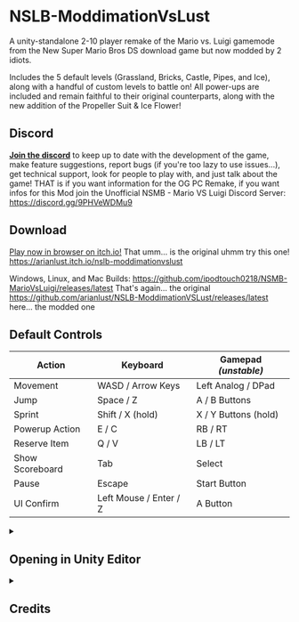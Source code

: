 # NSLB-ModdimationVsLust
A unity-standalone 2-10 player remake of the Mario vs. Luigi gamemode from the New Super Mario Bros DS download game but now modded by 2 idiots. 

Includes the 5 default levels (Grassland, Bricks, Castle, Pipes, and Ice), along with a handful of custom levels to battle on! 
All power-ups are included and remain faithful to their original counterparts, along with the new addition of the Propeller Suit & Ice Flower!

## Discord
[**Join the discord**](https://discord.gg/dgKVaUKpj5) to keep up to date with the development of the game, make feature suggestions, report bugs (if you're too lazy to use issues...), get technical support, look for people to play with, and just talk about the game!
THAT is if you want information for the OG PC Remake, if you want infos for this Mod join the Unofficial NSMB - Mario VS Luigi Discord Server: https://discord.gg/9PHVeWDMu9

## Download

[Play now in browser on itch.io!](https://ipodtouch0218.itch.io/nsmb-mariovsluigi)
That umm... is the original uhmm try this one!
https://arianlust.itch.io/nslb-moddimationvslust

Windows, Linux, and Mac Builds: https://github.com/ipodtouch0218/NSMB-MarioVsLuigi/releases/latest
That's again... the original
https://github.com/arianlust/NSLB-ModdimationVSLust/releases/latest
here... the modded one

## Default Controls
| Action | Keyboard | Gamepad *(unstable)* |
| --- | --- | --- |
| Movement | WASD / Arrow Keys | Left Analog / DPad |
| Jump | Space / Z | A / B Buttons |
| Sprint | Shift / X (hold) | X / Y Buttons (hold) |
| Powerup Action | E / C | RB / RT |
| Reserve Item | Q / V | LB / LT |
| Show Scoreboard | Tab | Select |
| Pause | Escape | Start Button |
| UI Confirm | Left Mouse / Enter / Z | A Button |

<details>
  <summary><h2>Opening in Unity Editor</h2></summary>

1. Install Unity 2022.1.9f1 (or newer) via Unity Hub (Installs > Install Editor > Scroll to bottom)
2. Download and install [git](https://git-scm.com/downloads). Do NOT use the .zip download, as it will cause errors within Unity.
3. Open Command Prompt (Windows) or Terminal (MacOS / Linux)
4. Navigate to the folder you want the source code to be in using `cd <path>`. For example, `cd %USERPROFILE%\Documents` will save it in My Documents.
5. Clone the repository by running `git clone https://github.com/ArianLust/NSLB-ModdimationVSLust.git` in the Command Prompt / Terminal
  - Optionally, [fork the repository](https://github.com/ArianLust/NSLB-ModdimationVSLust/fork)
6. Open the project in Unity Hub (gray "Open" button in top right)
7. Change the Unity Editor to use your computer's platform in File > Build Settings
8. Create a build using "Build and Run" inside File > Build Settings, or Ctrl+B

</details>
<details>
  <summary><h2>Credits</h2></summary>

<color=red>Mod by</color>
Lust
Moddimation

<color=red>Mod Playtesters</color>
n_and_doll_lover
scrap (peter)/the groat
Mr.Fine
The Yoshi Plush Show
Bloop
JorteroXD
Jusyoniox
nakikot

<color=red>Assets for Mod from</color>
Super Mario World
Super Mario 3D World
Mario Kart Wii
Super Mario Bros. Wonder
New Super Mario Bros. 
Newer Super Mario Bros. DS

<color=red>Mobile Mod from</color>
Wark19

<color=yellow>Original Credits</color>

<color=yellow>Game by</color>
ipodtouch0218

<color=yellow>Github Contributors</color>
GradedWarrior
TheMoogle
Skillz
Skarph
Zest
kittenchilly
Amy54Desu
Kraken
ShadowWalker13
Perez
mindnomad

<color=yellow>Music</color>
RENREN

<color=yellow>QA Testing</color>
TheCyVap
Shadow_Walker13

<color=yellow>Level Design</color>
Skarph
TheCyVap
mindnomad

<color=yellow>Original Game / Resources</color>
New Super Mario Bros.
New Super Mario Bros. Wii
Super Mario Maker 2
(c) Nintendo

<color=yellow>Asset Rippers</color>
Demon2Warrior (Background)
VentureSonic (Background)
Keira (Background)
Ohthatguy (Background)
Poudink (Tiles)
Someone (Tiles)
Hiccup (Tiles)
Jouv (Tiles)
Mr-SUGOI (Tiles)
mindnomad (Tiles/Sound)

Symbolcom (Enemies)
Mr. C (Enemies)
Ragey (Enemies)
Techokami (Enemies)

A Refracted Swindler (UI)
Treeki (UI)

Double S (Models)
KartMakerBrosU (Models)
TeridaxXD001 (Models)
Skarph (Models/Sound)
LukeWarnut (Sound)
Luke Hackett (Sound)
mindnomad (Sound)
 
</details>
